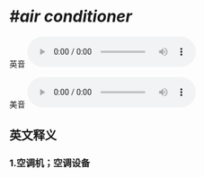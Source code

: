 # ***\#air conditioner*** 
英音
<audio src="./media/air conditioner1.aac" controls="controls"></audio>

美音
<audio src="./media/air conditioner2.aac" controls="controls"></audio>



  

英文释义
---
### 1.**空调机；空调设备**  


